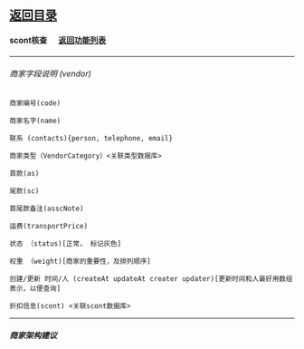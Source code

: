 ## [返回目录](../../readme.md)  
#### scont核查 &nbsp;&nbsp;&nbsp;&nbsp; [返回功能列表](../5_Function.md)
---
###### 商家字段说明 (vendor)

	商家编号(code)

	商家名字(name)

	联系 (contacts){person, telephone, email}

	商家类型（VendorCategory）<关联类型数据库>

	首款(as)

	尾款(sc)

	首尾款备注(asscNote)

	运费(transportPrice)

	状态 （status)[正常， 标记灰色]

	权重 （weight)[商家的重要性，及排列顺序]

	创建/更新 时间/人 (createAt updateAt creater updater)[更新时间和人最好用数组表示，以便查询]

	折扣信息(scont) <关联scont数据库>

---
##### 商家架构建议
